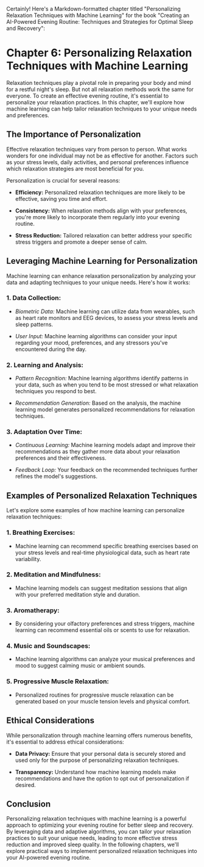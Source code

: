Certainly! Here's a Markdown-formatted chapter titled "Personalizing Relaxation Techniques with Machine Learning" for the book "Creating an AI-Powered Evening Routine: Techniques and Strategies for Optimal Sleep and Recovery":

Chapter 6: Personalizing Relaxation Techniques with Machine Learning
====================================================================

Relaxation techniques play a pivotal role in preparing your body and mind for a restful night's sleep. But not all relaxation methods work the same for everyone. To create an effective evening routine, it's essential to personalize your relaxation practices. In this chapter, we'll explore how machine learning can help tailor relaxation techniques to your unique needs and preferences.

The Importance of Personalization
---------------------------------

Effective relaxation techniques vary from person to person. What works wonders for one individual may not be as effective for another. Factors such as your stress levels, daily activities, and personal preferences influence which relaxation strategies are most beneficial for you.

Personalization is crucial for several reasons:

* **Efficiency:** Personalized relaxation techniques are more likely to be effective, saving you time and effort.

* **Consistency:** When relaxation methods align with your preferences, you're more likely to incorporate them regularly into your evening routine.

* **Stress Reduction:** Tailored relaxation can better address your specific stress triggers and promote a deeper sense of calm.

Leveraging Machine Learning for Personalization
-----------------------------------------------

Machine learning can enhance relaxation personalization by analyzing your data and adapting techniques to your unique needs. Here's how it works:

### 1. **Data Collection:**

* *Biometric Data:* Machine learning can utilize data from wearables, such as heart rate monitors and EEG devices, to assess your stress levels and sleep patterns.

* *User Input:* Machine learning algorithms can consider your input regarding your mood, preferences, and any stressors you've encountered during the day.

### 2. **Learning and Analysis:**

* *Pattern Recognition:* Machine learning algorithms identify patterns in your data, such as when you tend to be most stressed or what relaxation techniques you respond to best.

* *Recommendation Generation:* Based on the analysis, the machine learning model generates personalized recommendations for relaxation techniques.

### 3. **Adaptation Over Time:**

* *Continuous Learning:* Machine learning models adapt and improve their recommendations as they gather more data about your relaxation preferences and their effectiveness.

* *Feedback Loop:* Your feedback on the recommended techniques further refines the model's suggestions.

Examples of Personalized Relaxation Techniques
----------------------------------------------

Let's explore some examples of how machine learning can personalize relaxation techniques:

### 1. **Breathing Exercises:**

* Machine learning can recommend specific breathing exercises based on your stress levels and real-time physiological data, such as heart rate variability.

### 2. **Meditation and Mindfulness:**

* Machine learning models can suggest meditation sessions that align with your preferred meditation style and duration.

### 3. **Aromatherapy:**

* By considering your olfactory preferences and stress triggers, machine learning can recommend essential oils or scents to use for relaxation.

### 4. **Music and Soundscapes:**

* Machine learning algorithms can analyze your musical preferences and mood to suggest calming music or ambient sounds.

### 5. **Progressive Muscle Relaxation:**

* Personalized routines for progressive muscle relaxation can be generated based on your muscle tension levels and physical comfort.

Ethical Considerations
----------------------

While personalization through machine learning offers numerous benefits, it's essential to address ethical considerations:

* **Data Privacy:** Ensure that your personal data is securely stored and used only for the purpose of personalizing relaxation techniques.

* **Transparency:** Understand how machine learning models make recommendations and have the option to opt out of personalization if desired.

Conclusion
----------

Personalizing relaxation techniques with machine learning is a powerful approach to optimizing your evening routine for better sleep and recovery. By leveraging data and adaptive algorithms, you can tailor your relaxation practices to suit your unique needs, leading to more effective stress reduction and improved sleep quality. In the following chapters, we'll explore practical ways to implement personalized relaxation techniques into your AI-powered evening routine.
